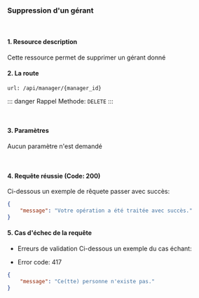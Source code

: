 <meta charset="utf-8"/>

### Suppression d'un gérant

<br />

#### 1. Resource description

Cette ressource permet de supprimer un gérant donné

#### 2. La route
```
url: /api/manager/{manager_id}
```

::: danger Rappel
Methode:  `DELETE`
:::

<br />

#### 3. Paramètres

Aucun paramètre n'est demandé

<br />

#### 4. Requête réussie (Code: 200)

Ci-dessous un exemple de rêquete passer avec succès:

``` JSON
{
    "message": "Votre opération a été traitée avec succès."
}
```

#### 5. Cas d'échec de la requête
- Erreurs de validation
Ci-dessous un exemple du cas échant:

-  Error code: 417
```json
{
    "message": "Ce(tte) personne n'existe pas."
}
```
